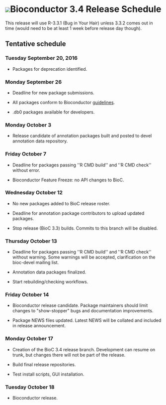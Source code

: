 # ![](/images/icons/magnifier.gif)Bioconductor 3.4 Release Schedule

This release will use R-3.3.1 (Bug in Your Hair) unless 3.3.2 comes
out in time (would need to be at least 1 week before release day
though).


## Tentative schedule


### Tuesday September 20, 2016

* Packages for deprecation identified.


### Monday September 26

* Deadline for new package submissions.

* All packages conform to Bioconductor [guidelines][guidelines].

* .db0 packages available for developers.

[guidelines]: /developers/package-guidelines


### Monday October 3

* Release candidate of annotation packages built and posted to devel
  annotation data repository.


### Friday October 7

* Deadline for packages passing ''R CMD build'' and ''R CMD check''
  without error.

* Bioconductor Feature Freeze: no API changes to BioC.


### Wednesday October 12

* No new packages added to BioC release roster.

* Deadline for annotation package contributors to upload updated
  packages.

* Stop release (BioC 3.3) builds.  Commits to this branch will be
  disabled.


### Thursday October 13

* Deadline for packages passing ''R CMD build'' and ''R CMD check''
  without warning.  Some warnings will be accepted, clarification on
  the bioc-devel mailing list.

* Annotation data packages finalized.

* Start rebuilding/checking workflows.


### Friday October 14

* Bioconductor release candidate.  Package maintainers should limit
  changes to "show-stopper" bugs and documentation improvements.

* Package NEWS files updated.  Latest NEWS will be collated and included
  in release announcement.


### Monday October 17

* Creation of the BioC 3.4 release branch.  Development can resume on
  trunk, but changes there will not be part of the release.

* Build final release repositories.

* Test install scripts, GUI installation.


### Tuesday October 18

* Bioconductor release.

